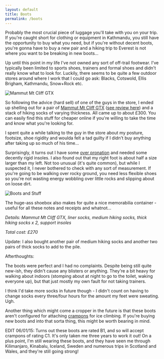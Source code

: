 ```yaml
---
layout: default
title: Boots
permalink: /boots
---
```

Probably the most crucial piece of luggage you'll take with you on your trip. If you're caught short for clothing or equipment in Kathmandu, you still have the opportunity to buy what you need, but if you're without decent boots, you're gonna have to buy a new pair and a hiking trip to Everest is not where you want to be breaking in new boots...

Up until this point in my life I've not owned any sort of off-trail footwear. I've typically been limited to sports shoes, trainers and formal shoes and didn't really know what to look for. Luckily, there seems to be quite a few outdoor stores around where I work that I could go ask: Blacks, Cotswold, Ellis Brigham, Kathmandu, Snow+Rock etc.

![]({{site.baseurl}}/assets/boots.jpg "Mammut Mt Cliff GTX")

So following the advice (hard sell) of one of the guys in the store, I ended up shelling out for a pair of [Mammut Mt Cliff GTX](http://www.snowandrock.com/mammut%20men's%20mt%20cliff%20gtx/mammut/ski-snowboard-outdoor-sports/fcp-product/16370) ([see review here](http://www.outdoorsmagic.com/gear-news/just-in---mammut-mt-cliff-gtx/7809.html)) and a stack of hiking socks of varying thickness. All came up to about £300. You can easily find this stuff for cheaper online if you're willing to take the time and know what you're looking for.

I spent quite a while talking to the guy in the store about my posture, footsize, shoe rigidity and woulda felt a tad guilty if I didn't buy anything after taking up so much of his time...

Surprisingly, it turns out I have some [over pronation](http://www.sportsinjuryclinic.net/cybertherapist/general/pronate.htm) and needed some decently rigid insoles. I also found out that my right foot is about half a size larger than my left. Not too unusual (it's quite common), but while I suspected it, I never bothered to check with any sort of measurement. If you're going to be walking over rocky ground, you need less flexible shoes so you're not wasting energy wobbling over little rocks and slipping about on loose dirt.

![]({{site.baseurl}}/assets/footwear.jpg "Boots and Stuff")

The huge-ass shoebox also makes for quite a nice memorabilia container - useful for all these notes and receipts and whatnot...

*Details: Mammut Mt Cliff GTX, liner socks, medium hiking socks, thick hiking socks x 2, support insoles*

*Total cost: £270*

Update: I also bought another pair of medium hiking socks and another two pairs of thick socks to add to the pile.

Afterthoughts:

The boots were perfect and I had no complaints. Despite being still quite new-ish, they didn't cause any blisters or anything. They're a bit heavy for walking about indoors (stomping about at night to go to the toilet, waking everyone up), but that just mostly my own fault for not taking trainers.

I think I'd take more socks in future though - I didn't count on having to change socks every three/four hours for the amount my feet were sweating. Ugh.

Another thing which might come a cropper in the future is that these boots aren't configured for attaching [crampons](http://en.wikipedia.org/wiki/Crampons) for ice climbing. If you're buying new boots and into that sorta thing, this might be worth bearing in mind.

EDIT 06/01/15: Turns out these boots are rated B1, and so will accept crampons of rating C1. It's only taken me three years to work it out! On a plus point, I'm still wearing these boots, and they have seen me through Kilimanjaro, Kinabalu, Iceland, Sweden and numerous trips in Scotland and Wales, and they're still going strong!
